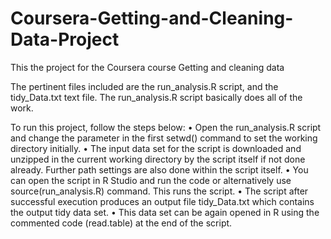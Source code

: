 # Coursera-Getting-and-Cleaning-Data-Project
This the project for the Coursera course Getting and cleaning data


The pertinent files included are the run_analysis.R script, and the tidy_Data.txt text file.
The run_analysis.R script basically does all of the work.

To run this project, follow the steps below:
•	Open the run_analysis.R script and change the parameter in the first setwd() command to set the working directory initially.
•	The input data set for the script is downloaded and unzipped in the current working directory by the script itself if not done already. Further path settings are also done within the script itself.
•	You can open the script in R Studio and run the code or alternatively use source(run_analysis.R) command. This runs the script.
•	The script after successful execution produces an output file tidy_Data.txt which contains the output tidy data set.
•	This data set can be again opened in R using the commented code (read.table) at the end of the script.

